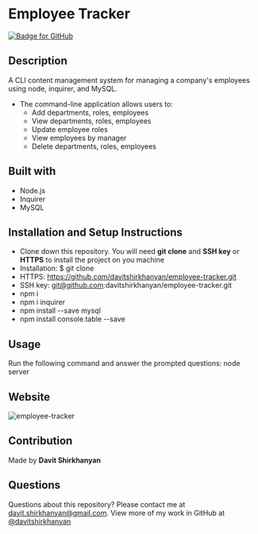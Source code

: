 # Employee Tracker
[![Badge for GitHub](https://img.shields.io/github/languages/top/davitshirkhanyan/employee-tracker?style=flat&logo=appveyor)](https://davitshirkhanyan.github.io/employee-tracker)

## Description
A CLI content management system for managing a company's employees using node, inquirer, and MySQL.

* The command-line application allows users to:
  * Add departments, roles, employees
  * View departments, roles, employees
  * Update employee roles
  * View employees by manager
  * Delete departments, roles, employees

## Built with

* Node.js
* Inquirer
* MySQL

## Installation and Setup Instructions

* Clone down this repository. You will need **git clone** and **SSH key** or **HTTPS** to install the project on you machine
* Installation: $ git clone 
* HTTPS: https://github.com/davitshirkhanyan/employee-tracker.git
* SSH key: git@github.com:davitshirkhanyan/employee-tracker.git
* npm i
* npm i inquirer
* npm install --save mysql
* npm install console.table --save

## Usage

Run the following command and answer the prompted questions: node server

## Website


![employee-tracker](https://user-images.githubusercontent.com/74809116/110287988-3114bb00-7f9c-11eb-9f1d-b92a76212359.gif)

## Contribution
Made by **Davit Shirkhanyan**

## Questions

Questions about this repository? Please contact me at [davit.shirkhanyan@gmail.com](mailto:davit.shirkhanyan@gmail.com). 
View more of my work in GitHub at [@davitshirkhanyan](https://github.com/davitshirkhanyan)
